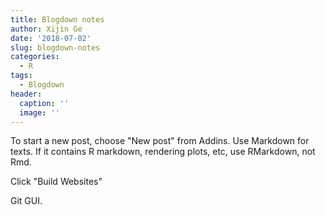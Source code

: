 ```yaml
---
title: Blogdown notes
author: Xijin Ge
date: '2018-07-02'
slug: blogdown-notes
categories:
  - R
tags:
  - Blogdown
header:
  caption: ''
  image: ''
---
```


To start a new post, choose "New post" from Addins.
Use Markdown for texts. If it contains R markdown, rendering plots, etc, use RMarkdown, not Rmd. 

Click "Build Websites"

Git GUI. 

